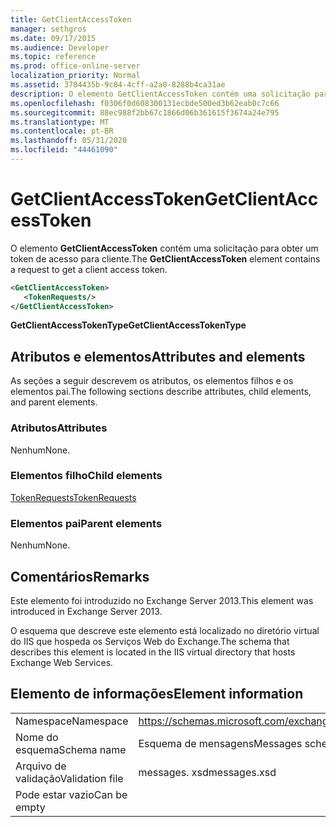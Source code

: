 ```yaml
---
title: GetClientAccessToken
manager: sethgros
ms.date: 09/17/2015
ms.audience: Developer
ms.topic: reference
ms.prod: office-online-server
localization_priority: Normal
ms.assetid: 3704435b-9c84-4cff-a2a0-8288b4ca31ae
description: O elemento GetClientAccessToken contém uma solicitação para obter um token de acesso para cliente.
ms.openlocfilehash: f0306f0d608300131ecbde500ed3b62eab0c7c66
ms.sourcegitcommit: 88ec988f2bb67c1866d06b361615f3674a24e795
ms.translationtype: MT
ms.contentlocale: pt-BR
ms.lasthandoff: 05/31/2020
ms.locfileid: "44461090"
---
```

# <a name="getclientaccesstoken"></a><span data-ttu-id="7b4e2-103">GetClientAccessToken</span><span class="sxs-lookup"><span data-stu-id="7b4e2-103">GetClientAccessToken</span></span>

<span data-ttu-id="7b4e2-104">O elemento **GetClientAccessToken** contém uma solicitação para obter um token de acesso para cliente.</span><span class="sxs-lookup"><span data-stu-id="7b4e2-104">The **GetClientAccessToken** element contains a request to get a client access token.</span></span> 
  
```XML
<GetClientAccessToken>
   <TokenRequests/>
</GetClientAccessToken>
```

 <span data-ttu-id="7b4e2-105">**GetClientAccessTokenType**</span><span class="sxs-lookup"><span data-stu-id="7b4e2-105">**GetClientAccessTokenType**</span></span>
## <a name="attributes-and-elements"></a><span data-ttu-id="7b4e2-106">Atributos e elementos</span><span class="sxs-lookup"><span data-stu-id="7b4e2-106">Attributes and elements</span></span>

<span data-ttu-id="7b4e2-107">As seções a seguir descrevem os atributos, os elementos filhos e os elementos pai.</span><span class="sxs-lookup"><span data-stu-id="7b4e2-107">The following sections describe attributes, child elements, and parent elements.</span></span>
  
### <a name="attributes"></a><span data-ttu-id="7b4e2-108">Atributos</span><span class="sxs-lookup"><span data-stu-id="7b4e2-108">Attributes</span></span>

<span data-ttu-id="7b4e2-109">Nenhum</span><span class="sxs-lookup"><span data-stu-id="7b4e2-109">None.</span></span>
  
### <a name="child-elements"></a><span data-ttu-id="7b4e2-110">Elementos filho</span><span class="sxs-lookup"><span data-stu-id="7b4e2-110">Child elements</span></span>

[<span data-ttu-id="7b4e2-111">TokenRequests</span><span class="sxs-lookup"><span data-stu-id="7b4e2-111">TokenRequests</span></span>](tokenrequests.md)
  
### <a name="parent-elements"></a><span data-ttu-id="7b4e2-112">Elementos pai</span><span class="sxs-lookup"><span data-stu-id="7b4e2-112">Parent elements</span></span>

<span data-ttu-id="7b4e2-113">Nenhum</span><span class="sxs-lookup"><span data-stu-id="7b4e2-113">None.</span></span>
  
## <a name="remarks"></a><span data-ttu-id="7b4e2-114">Comentários</span><span class="sxs-lookup"><span data-stu-id="7b4e2-114">Remarks</span></span>

<span data-ttu-id="7b4e2-115">Este elemento foi introduzido no Exchange Server 2013.</span><span class="sxs-lookup"><span data-stu-id="7b4e2-115">This element was introduced in Exchange Server 2013.</span></span>
  
<span data-ttu-id="7b4e2-116">O esquema que descreve este elemento está localizado no diretório virtual do IIS que hospeda os Serviços Web do Exchange.</span><span class="sxs-lookup"><span data-stu-id="7b4e2-116">The schema that describes this element is located in the IIS virtual directory that hosts Exchange Web Services.</span></span>
  
## <a name="element-information"></a><span data-ttu-id="7b4e2-117">Elemento de informações</span><span class="sxs-lookup"><span data-stu-id="7b4e2-117">Element information</span></span>

|||
|:-----|:-----|
|<span data-ttu-id="7b4e2-118">Namespace</span><span class="sxs-lookup"><span data-stu-id="7b4e2-118">Namespace</span></span>  <br/> |https://schemas.microsoft.com/exchange/services/2006/messages  <br/> |
|<span data-ttu-id="7b4e2-119">Nome do esquema</span><span class="sxs-lookup"><span data-stu-id="7b4e2-119">Schema name</span></span>  <br/> |<span data-ttu-id="7b4e2-120">Esquema de mensagens</span><span class="sxs-lookup"><span data-stu-id="7b4e2-120">Messages schema</span></span>  <br/> |
|<span data-ttu-id="7b4e2-121">Arquivo de validação</span><span class="sxs-lookup"><span data-stu-id="7b4e2-121">Validation file</span></span>  <br/> |<span data-ttu-id="7b4e2-122">messages. xsd</span><span class="sxs-lookup"><span data-stu-id="7b4e2-122">messages.xsd</span></span>  <br/> |
|<span data-ttu-id="7b4e2-123">Pode estar vazio</span><span class="sxs-lookup"><span data-stu-id="7b4e2-123">Can be empty</span></span>  <br/> ||
   

